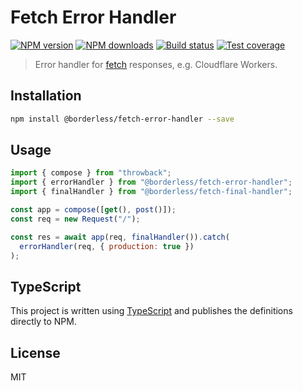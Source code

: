 # Fetch Error Handler

[![NPM version][npm-image]][npm-url]
[![NPM downloads][downloads-image]][downloads-url]
[![Build status][travis-image]][travis-url]
[![Test coverage][coveralls-image]][coveralls-url]

> Error handler for [fetch](https://developer.mozilla.org/en-US/docs/Web/API/Fetch_API) responses, e.g. Cloudflare Workers.

## Installation

```sh
npm install @borderless/fetch-error-handler --save
```

## Usage

```js
import { compose } from "throwback";
import { errorHandler } from "@borderless/fetch-error-handler";
import { finalHandler } from "@borderless/fetch-final-handler";

const app = compose([get(), post()]);
const req = new Request("/");

const res = await app(req, finalHandler()).catch(
  errorHandler(req, { production: true })
);
```

## TypeScript

This project is written using [TypeScript](https://github.com/Microsoft/TypeScript) and publishes the definitions directly to NPM.

## License

MIT

[npm-image]: https://img.shields.io/npm/v/@borderless/fetch-error-handler.svg?style=flat
[npm-url]: https://npmjs.org/package/@borderless/fetch-error-handler
[downloads-image]: https://img.shields.io/npm/dm/@borderless/fetch-error-handler.svg?style=flat
[downloads-url]: https://npmjs.org/package/@borderless/fetch-error-handler
[travis-image]: https://img.shields.io/travis/BorderlessLabs/fetch-error-handler.svg?style=flat
[travis-url]: https://travis-ci.org/BorderlessLabs/fetch-error-handler
[coveralls-image]: https://img.shields.io/coveralls/BorderlessLabs/fetch-error-handler.svg?style=flat
[coveralls-url]: https://coveralls.io/r/BorderlessLabs/fetch-error-handler?branch=master

